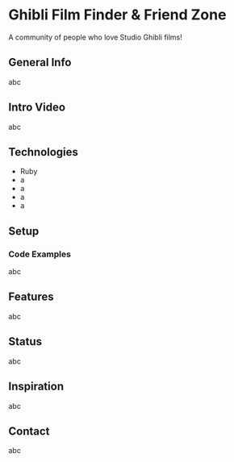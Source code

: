 <h1>Ghibli Film Finder & Friend Zone</h1>

 <p>A community of people who love Studio Ghibli films!</p>

<h2>General Info</h2>

<p>abc</p>

<h2>Intro Video</h2>

<p>abc</p>

<h2>Technologies</h2>

<ul>
 <li>Ruby</li>
 <li>a</li>
 <li>a</li>
 <li>a</li>
 <li>a</li>
</ul>

<h2>Setup</h2>

<h3>Code Examples</h3>
<p>abc</p>

<h2>Features</h2>

<p>abc</p>

<h2>Status</h2>

<p>abc</p>

<h2>Inspiration</h2>

<p>abc</p>

<h2>Contact</h2>

<p>abc</p>
